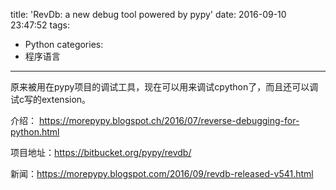 title: 'RevDb: a new debug tool powered by pypy'
date: 2016-09-10 23:47:52
tags:
- Python
categories:
- 程序语言
---

原来被用在pypy项目的调试工具，现在可以用来调试cpython了，而且还可以调试c写的extension。

介绍： <https://morepypy.blogspot.ch/2016/07/reverse-debugging-for-python.html>

项目地址：<https://bitbucket.org/pypy/revdb/>

新闻：<https://morepypy.blogspot.com/2016/09/revdb-released-v541.html>
